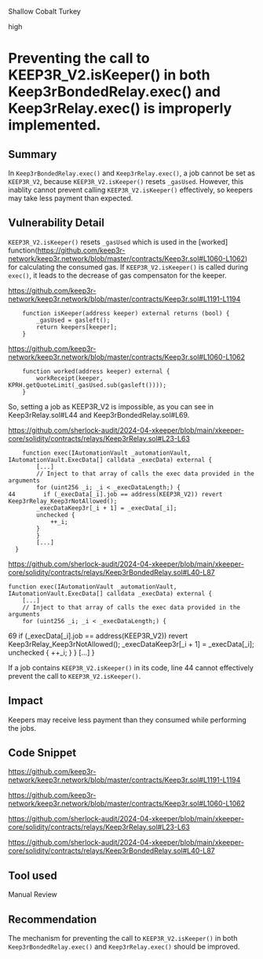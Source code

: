 Shallow Cobalt Turkey

high

# Preventing the call to KEEP3R_V2.isKeeper() in both Keep3rBondedRelay.exec() and Keep3rRelay.exec() is improperly implemented.

## Summary

In `Keep3rBondedRelay.exec()` and `Keep3rRelay.exec()`, a job cannot be set as `KEEP3R_V2`, because `KEEP3R_V2.isKeeper()` resets `_gasUsed`. However, this inablity cannot prevent calling `KEEP3R_V2.isKeeper()` effectively, so keepers may take less payment than expected.

## Vulnerability Detail

`KEEP3R_V2.isKeeper()` resets `_gasUsed` which is used in the [worked] function(https://github.com/keep3r-network/keep3r.network/blob/master/contracts/Keep3r.sol#L1060-L1062) for calculating the consumed gas. If `KEEP3R_V2.isKeeper()` is called during `exec()`, it leads to the decrease of gas compensaton for the keeper.

https://github.com/keep3r-network/keep3r.network/blob/master/contracts/Keep3r.sol#L1191-L1194

```solidity
    function isKeeper(address keeper) external returns (bool) {
        _gasUsed = gasleft();
        return keepers[keeper];
    }
```

https://github.com/keep3r-network/keep3r.network/blob/master/contracts/Keep3r.sol#L1060-L1062

```solidity
    function worked(address keeper) external {
        workReceipt(keeper, KPRH.getQuoteLimit(_gasUsed.sub(gasleft())));
    }
```

So, setting a job as KEEP3R_V2 is impossible, as you can see in Keep3rRelay.sol#L44 and Keep3rBondedRelay.sol#L69. 

https://github.com/sherlock-audit/2024-04-xkeeper/blob/main/xkeeper-core/solidity/contracts/relays/Keep3rRelay.sol#L23-L63

```solidity
    function exec(IAutomationVault _automationVault, IAutomationVault.ExecData[] calldata _execData) external {
        [...]
        // Inject to that array of calls the exec data provided in the arguments
        for (uint256 _i; _i < _execDataLength;) {
44        if (_execData[_i].job == address(KEEP3R_V2)) revert Keep3rRelay_Keep3rNotAllowed();
        _execDataKeep3r[_i + 1] = _execData[_i];
        unchecked {
            ++_i;
        }
        }
        [...]
  }
```
https://github.com/sherlock-audit/2024-04-xkeeper/blob/main/xkeeper-core/solidity/contracts/relays/Keep3rBondedRelay.sol#L40-L87

    function exec(IAutomationVault _automationVault, IAutomationVault.ExecData[] calldata _execData) external {
        [...]
        // Inject to that array of calls the exec data provided in the arguments
        for (uint256 _i; _i < _execDataLength;) {
69      if (_execData[_i].job == address(KEEP3R_V2)) revert Keep3rRelay_Keep3rNotAllowed();
        _execDataKeep3r[_i + 1] = _execData[_i];
        unchecked {
            ++_i;
        }
        }
        [...]
    }

If a job contains `KEEP3R_V2.isKeeper()` in its code, line 44 cannot effectively prevent the call to `KEEP3R_V2.isKeeper()`.

## Impact

Keepers may receive less payment than they consumed while performing the jobs.

## Code Snippet

https://github.com/keep3r-network/keep3r.network/blob/master/contracts/Keep3r.sol#L1191-L1194

https://github.com/keep3r-network/keep3r.network/blob/master/contracts/Keep3r.sol#L1060-L1062

https://github.com/sherlock-audit/2024-04-xkeeper/blob/main/xkeeper-core/solidity/contracts/relays/Keep3rRelay.sol#L23-L63

https://github.com/sherlock-audit/2024-04-xkeeper/blob/main/xkeeper-core/solidity/contracts/relays/Keep3rBondedRelay.sol#L40-L87

## Tool used

Manual Review

## Recommendation

The mechanism for preventing the call to `KEEP3R_V2.isKeeper()` in both `Keep3rBondedRelay.exec()` and `Keep3rRelay.exec()` should be improved.